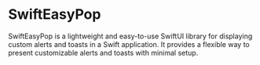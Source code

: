 # SwiftEasyPop
SwiftEasyPop is a lightweight and easy-to-use SwiftUI library for displaying custom alerts and toasts in a Swift application. It provides a flexible way to present customizable alerts and toasts with minimal setup.
